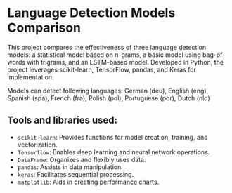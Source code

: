 # Language Detection Models Comparison

This project compares the effectiveness of three language detection models: a statistical model based on n-grams, a basic model using bag-of-words with trigrams, and an LSTM-based model. Developed in Python, the project leverages scikit-learn, TensorFlow, pandas, and Keras for implementation.

Models can detect following languages: German (deu), English (eng), Spanish (spa), French (fra), Polish (pol), Portuguese (por), Dutch (nld)

## Tools and libraries used:
- `scikit-learn`: Provides functions for model creation, training, and vectorization.
- `Tensorflow`: Enables deep learning and neural network operations.
- `DataFrame`: Organizes and flexibly uses data.
- `pandas`: Assists in data manipulation.
- `keras`: Facilitates sequential processing.
- `matplotlib`: Aids in creating performance charts.
